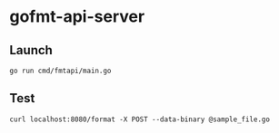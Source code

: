 # gofmt-api-server

## Launch
```
go run cmd/fmtapi/main.go
```

## Test
```
curl localhost:8080/format -X POST --data-binary @sample_file.go
```
